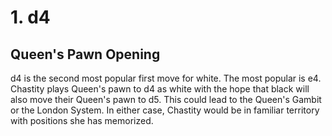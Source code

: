 # 1. d4

## Queen's Pawn Opening

d4 is the second most popular first move for white. The most popular is e4.
Chastity plays Queen's pawn to d4 as white with the hope that black will also move their Queen's pawn to d5. This could lead to the Queen's Gambit or the London System. In either case, Chastity would be in familiar territory with positions she has memorized.